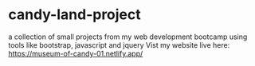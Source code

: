 # candy-land-project
a collection of small projects from my web development bootcamp using tools like bootstrap, javascript and jquery
Vist my website live here: https://museum-of-candy-01.netlify.app/
